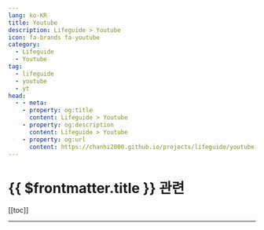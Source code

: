 ```yaml
---
lang: ko-KR
title: Youtube
description: Lifeguide > Youtube
icon: fa-brands fa-youtube
category: 
  - Lifeguide
  - Youtube
tag: 
  - lifeguide
  - youtube
  - yt
head:
  - - meta:
    - property: og:title
      content: Lifeguide > Youtube
    - property: og:description
      content: Lifeguide > Youtube
    - property: og:url
      content: https://chanhi2000.github.io/projects/lifeguide/youtube.html
---
```


# {{ $frontmatter.title }} 관련

[[toc]]

---

<MyYouTubeItems jsonName="yu-HoneyHome_Tip" /><!-- 집구석구석꿀팁, 집꿀 Honey Home Tip -->
<MyYouTubeItems jsonName="yu-spring_butler" /><!-- 봄집사 -->
<MyYouTubeItems jsonName="yu-살림로그" /><!-- 살림로그_살림을 기록하다. -->
<MyYouTubeItems jsonName="yu-salimtalk" /><!-- 살림톡 -->
<MyYouTubeItems jsonName="yu-salim_nam" /><!-- 살림남 The Life -->
<MyYouTubeItems jsonName="yu-구매리즘" /><!-- 구매리즘 -->
<MyYouTubeItems jsonName="yu-1under" /><!-- 1분미만 -->
<MyYouTubeItems jsonName="yu-3protv" /><!-- 삼프로TV_경제의신과함께 -->
<MyYouTubeItems jsonName="yu-gwigom" /><!-- 귀곰 -->
<MyYouTubeItems jsonName="yu-studian365" /><!-- 스터디언 -->
<MyYouTubeItems jsonName="yu-ayshh" /><!-- 아영이네 행복주택 -->
<MyYouTubeItems jsonName="yu-mediheal_pilates" /><!-- 메디쌤의 필라테스 MEDIHEAL_PILATES -->
<MyYouTubeItems jsonName="yu-leenageum" /><!-- 이나금TV -->
<MyYouTubeItems jsonName="yu-2ndlife2" /><!-- 인생2회차 -->
<MyYouTubeItems jsonName="yu-AliexpressDP" /><!-- 알리직구 -->
<MyYouTubeItems jsonName="yu-ceoj" /><!-- 김현주 세무사 -->
<MyYouTubeItems jsonName="yu-sun_nomusarang" /><!-- SUN노무사랑 -->
<MyYouTubeItems jsonName="yu-benjaminkeep" /><!-- Benjamin Keep, PhD, JD -->
<MyYouTubeItems jsonName="yu-5bok_house" /><!-- 오복하우스 -->
<MyYouTubeItems jsonName="yu-chefkenlee" /><!-- ChefKenLee -->
<MyYouTubeItems jsonName="yu-LastBushSurvival" /><!-- LastBush Survival -->
<MyYouTubeItems jsonName="yu-reviewwhale90" /><!-- 리뷰하는고래 -->
<MyYouTubeItems jsonName="yu-09-play" /><!-- 공구야놀자! -->
<MyYouTubeItems jsonName="yu-IMCHEF00" /> <!-- 임성근 임짱TV -->
<MyYouTubeItems jsonName="yu-Peace.O.K" /><!-- 피스오케이Peace O.K. -->
<MyYouTubeItems jsonName="yu-Runaway_son" /><!-- 집나간아들 Runaway Son -->
<MyYouTubeItems jsonName="yu-kimseoul638" /><!-- 킴서울 KIM SEOUL -->
<MyYouTubeItems jsonName="yu-one_stretching" />  <!-- 강하나 스트레칭_stretching -->
<MyYouTubeItems jsonName="yu-reviewyanolza" /><!-- 리뷰야놀자 -->
<MyYouTubeItems jsonName="yu-MrAjae" /><!-- Mr.아재 -->
<MyYouTubeItems jsonName="yu-KUKITV" /><!-- 쿠키건강TV / KUKI HEALTH TV -->
<MyYouTubeItems jsonName="yu-dakipost" /><!-- 다키포스트 DAKIPOST -->
<MyYouTubeItems jsonName="yu-hkglobalmarket" /><!-- 한경 글로벌마켓 -->
<MyYouTubeItems jsonName="yu-Hwangbujang" /><!-- 공구왕황부장 -->
<MyYouTubeItems jsonName="yu-yesunglabor" /><!-- 노무법인 예성 -->
<MyYouTubeItems jsonName="yu-BetterLife" /><!-- 더나은삶TV -->
<MyYouTubeItems jsonName="yu-b-log3651" />  <!-- 베이로그 B-Log --> 
<!-- <MyYouTubeItems jsonName="yu-TV-lu4tv" /> 맥스큐TV  -->
<MyYouTubeItems jsonName="yu-user-yj8id3uk7n" /><!-- 데일리뷰 -->
<MyYouTubeItems jsonName="yu-user-ry4kn1dg5d" /><!-- 린생 -->
<MyYouTubeItems jsonName="yu-DBOKEY" /><!-- 드보키 DBOKEY -->
<MyYouTubeItems jsonName="yu-Respect_Invest" /><!-- 리스펙 투자플랜 -->
<MyYouTubeItems jsonName="yu-DataSquirrel" /><!-- 데이터다람쥐 -->
<MyYouTubeItems jsonName="yu-user-wl8dq7rl8q" /><!-- Foreign futures chart trader -->
<MyYouTubeItems jsonName="yu-bigdata_leecho" /><!-- 강서대학교 빅데이터경영학과 이상철 교수 -->
<MyYouTubeItems jsonName="yu-ssapcook" /><!-- 쌉쿡 -->
<MyYouTubeItems jsonName="yu-lodongbokeo" /><!-- 로동복어 -->
<MyYouTubeItems jsonName="yu-ITs_okay_vv" /><!-- IT's okay 잇츠 오케이 -->
<MyYouTubeItems jsonName="yu-마초맨" /><!-- MACHO MAN(마초맨) -->
<MyYouTubeItems jsonName="yu-OMG_electronics" /><!-- 오목교 전자상가 -->
<MyYouTubeItems jsonName="yu-yourseat" /><!-- 너의자리 -->
<MyYouTubeItems jsonName="yu-cucd_official" /><!-- 차업차득 -->
<MyYouTubeItems jsonName="yu-yk_roadking" /><!-- 도로왕 김지훈 변호사 -->
<MyYouTubeItems jsonName="yu-user-sz5tm2cp7v" /><!-- 경제인회계인 -->
<MyYouTubeItems jsonName="yu-SMGI" /><!-- 사물궁이 잡학지식 -->
<MyYouTubeItems jsonName="yu-_johncook8725" /><!-- 아하부장_JOHNCOOK -->
<MyYouTubeItems jsonName="yu-user-uy7db8fw7x" /><!-- 나음힐링센터 방태환원장 -->
<MyYouTubeItems jsonName="yu-alpinebutcher" /><!-- Alpine Butcher -->
<MyYouTubeItems jsonName="yu-honeygallery" /><!-- 꿀갤러리 -->
<MyYouTubeItems jsonName="yu-Infpreview" /><!-- 인프피리뷰 -->
<MyYouTubeItems jsonName="yu-SPARTAIT" /><!-- 스파르타 IT연구소 -->
<MyYouTubeItems jsonName="yu-KOOZAKitchen" /><!-- 쿠자의주방 KOOZA-Kitchen -->
<MyYouTubeItems jsonName="yu-user-kz3ny3gu8x" /><!-- 인간심지호 -->
<MyYouTubeItems jsonName="yu-KkukTV" /><!-- 꾹TV(Kkuk TV) -->
<MyYouTubeItems jsonName="yu-korea.decoration" /><!-- 생각하는 개미도배 -->
<MyYouTubeItems jsonName="yu-Life-tips365" /><!-- 생활속꿀팁 -->
<MyYouTubeItems jsonName="yu-pltechkorea" /><!-- 피엘테크 -->
<MyYouTubeItems jsonName="yu-rala" /><!-- 랄라의살림기록 -->
<MyYouTubeItems jsonName="yu-TheMoneyGPS" /><!-- The Money GPS -->
<MyYouTubeItems jsonName="yu-sam_simple_restaurant" /><!-- 삼플식당(Sam Simple Restaurant) -->
<MyYouTubeItems jsonName="yu-life_peace87" /><!-- 라이프피스 -->
<MyYouTubeItems jsonName="yu-jamo_JonPark" /><!-- 자영업의 모든것 -->
<MyYouTubeItems jsonName="yu-OHDESK" /><!-- 오늘의 데스크 -->
<MyYouTubeItems jsonName="yu-excessorizeme" /><!-- EXCESSORIZE ME. -->
<MyYouTubeItems jsonName="yu-pickplus_official" /><!-- 픽플러스 -->
<MyYouTubeItems jsonName="yu-Welfaremarble" /><!-- 복지마블TV [Welfare Marble] -->
<MyYouTubeItems jsonName="yu-CarTip1004" /><!-- 카팁 -->
<MyYouTubeItems jsonName="yu-dyom.y" /><!-- 됴미 -->
<MyYouTubeItems jsonName="yu-masterchoi_" /><!-- Master Choi -->
<MyYouTubeItems jsonName="yu-numolri" /><!-- 너만몰랐던리뷰 -->
<MyYouTubeItems jsonName="yu-800c_official" /><!-- 800도씨 -->
<MyYouTubeItems jsonName="yu-muchelin1" /><!-- 머슐랭 -->
<MyYouTubeItems jsonName="yu-user-ok8rp7yx5p" /><!-- 복지수호신 김신 -->
<MyYouTubeItems jsonName="yu-happyloo2023" /><!-- 해피루, 도그토토 -->
<MyYouTubeItems jsonName="yu-HoneyJamini" /><!-- 꿀잼미니 -->
<MyYouTubeItems jsonName="yu-bbocute_main" /><!-- 뽀큐트 -->
<MyYouTubeItems jsonName="yu-DanoTV" /><!-- DanoTV -->
<MyYouTubeItems jsonName="yu-outstandcrew" /><!-- 아웃스탠딩TV -->
<MyYouTubeItems jsonName="yu-goldenmanual" /><!-- 황금설명서 -->
<MyYouTubeItems jsonName="yu-DanBecker" /><!-- Dan Becker -->
<MyYouTubeItems jsonName="yu-oneroommake" /><!-- 원룸만들기 -->
<MyYouTubeItems jsonName="yu-bijou_living" /><!-- 친절한_비주언니 -->
<MyYouTubeItems jsonName="yu-talentinvestment" /><!-- 달란트투자 -->
<MyYouTubeItems jsonName="yu-seoulian" /><!-- 서울리안 SEOULiAN -->
<MyYouTubeItems jsonName="yu-somifit" /><!-- 소미핏 SOMIFIT -->
<MyYouTubeItems jsonName="yu-SLJD30" /><!-- 살림중독 -->
<MyYouTubeItems jsonName="yu-scare_crow_" /><!-- 허수아비 -->
<MyYouTubeItems jsonName="yu-natgeocam" /><!-- 내셔널지오그래픽 액션캠 -->
<MyYouTubeItems jsonName="yu-onemealaday767" /><!-- 하루한끼 one meal a day -->
<MyYouTubeItems jsonName="yu-The-DIY-Guide" /><!-- The DIY Guide -->
<MyYouTubeItems jsonName="yu-공간일기" /><!-- 공간일기 -->
<MyYouTubeItems jsonName="yu-chy65670075" /><!-- 덴트초이 -->
<MyYouTubeItems jsonName="yu-sebasi15" /><!-- 세바시 강연 Sebasi Talk -->
<MyYouTubeItems jsonName="yu-carjinnam" /><!-- 카진남 -->
<MyYouTubeItems jsonName="yu-shortform" /><!-- 짤컷 -->
<MyYouTubeItems jsonName="yu-FrugalRepair" /><!-- FrugalRepair -->
<MyYouTubeItems jsonName="yu-art_for_you" /><!-- 널 위한 문화예술 -->
<MyYouTubeItems jsonName="yu-sikbo" /><!-- 이재성 박사의 식탁보감 -->
<MyYouTubeItems jsonName="yu-NJT_BOOK" /><!-- 너진똑 NJT BOOK -->
<MyYouTubeItems jsonName="yu-DreamSchool_KR" /><!-- DreamSchool 이윤규 -->
<MyYouTubeItems jsonName="yu-review_songmini" /><!-- END: 리뷰한다 송미니 -->
<MyYouTubeItems jsonName="yu-DiyBuy" /><!-- 다이바이TV -->
<MyYouTubeItems jsonName="yu-coolmoonchoi" /><!-- 나의시선 -->
<MyYouTubeItems jsonName="yu-koreatveconomy" /><!-- 경제 인사이트 -->
<MyYouTubeItems jsonName="yu-user-kr5wq8ys8t" /><!-- 알리추천소 -->
<MyYouTubeItems jsonName="yu-tongtongtech" /><!-- 통통테크 by 연합뉴스 -->
<MyYouTubeItems jsonName="yu-솦" /><!-- 소프 -->
<MyYouTubeItems jsonName="yu-DKFEMFWLRRN" /><!-- 알뜰직구 -->
<MyYouTubeItems jsonName="yu-drivingdalin" /><!-- a master of driving -->
<MyYouTubeItems jsonName="yu-gizmo_ch" /><!-- 기즈모 gizmo -->
<MyYouTubeItems jsonName="yu-chefclubtvshorts" /><!-- Chefclub Shorts -->
<MyYouTubeItems jsonName="yu-승호의요리이야기" /><!-- 쿡톡 (빛 & 소금) -->
<MyYouTubeItems jsonName="yu-channelId" /><!-- table diary 식탁일기 -->
<MyYouTubeItems jsonName="yu-subuhae" /><!-- 수산물을부탁해TV 수부해 -->
<MyYouTubeItems jsonName="yu-joescott" /><!-- Joe Scott -->
<MyYouTubeItems jsonName="yu-woose4175" /><!-- 우쓰의 홈레코딩 [WOOSE] -->
<MyYouTubeItems jsonName="yu-gang_diet" /><!-- 강식단 -->
<MyYouTubeItems jsonName="yu-johnsonkb18" /><!-- 순위남 -->
<MyYouTubeItems jsonName="yu-polarbearjeon" /><!-- 폴라베어 전실장 -->
<MyYouTubeItems jsonName="yu-drivingori" /><!-- 핸들잡은오리 -->
<MyYouTubeItems jsonName="yu-nosearch_official" /><!-- 노써치 -->
<MyYouTubeItems jsonName="yu-review_marriedman" /><!-- 리유남-리뷰하는유부남 -->
<MyYouTubeItems jsonName="yu-GOODNEWSHVAC" /><!-- 에어컨설치굳뉴스 -->

<TagLinks />
